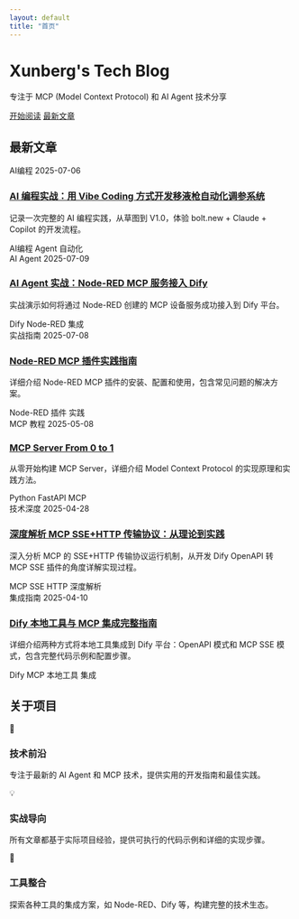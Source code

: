 ```yaml
---
layout: default
title: "首页"
---
```


<div class="hero-section">
  <div class="hero-content">
    <h1 class="hero-title">
      <span class="gradient-text">Xunberg's Tech Blog</span>
    </h1>
    <p class="hero-subtitle">
      专注于 MCP (Model Context Protocol) 和 AI Agent 技术分享
    </p>
    <div class="hero-buttons">
      <a href="/mcp/" class="btn btn-primary">开始阅读</a>
      <a href="#latest-posts" class="btn btn-secondary">最新文章</a>
    </div>
  </div>
</div>

<section id="latest-posts" class="section">
  <div class="container">
    <h2 class="section-title">最新文章</h2>
      <article class="post-card">
        <div class="post-meta">
          <span class="post-category">AI编程</span>
          <time class="post-date">2025-07-06</time>
        </div>
        <h3 class="post-title">
          <a href="/agent/vibe-coding/">AI 编程实战：用 Vibe Coding 方式开发移液枪自动化调参系统</a>
        </h3>
        <p class="post-excerpt">
          记录一次完整的 AI 编程实践，从草图到 V1.0，体验 bolt.new + Claude + Copilot 的开发流程。
        </p>
        <div class="post-tags">
          <span class="tag">AI编程</span>
          <span class="tag">Agent</span>
          <span class="tag">自动化</span>
        </div>
      </article>
      <article class="post-card">
        <div class="post-meta">
          <span class="post-category">AI Agent</span>
          <time class="post-date">2025-07-09</time>
        </div>
        <h3 class="post-title">
          <a href="/mcp/mcp-dify-integration/">AI Agent 实战：Node-RED MCP 服务接入 Dify</a>
        </h3>
        <p class="post-excerpt">
          实战演示如何将通过 Node-RED 创建的 MCP 设备服务成功接入到 Dify 平台。
        </p>
        <div class="post-tags">
          <span class="tag">Dify</span>
          <span class="tag">Node-RED</span>
          <span class="tag">集成</span>
        </div>
      </article>
      <article class="post-card">
        <div class="post-meta">
          <span class="post-category">实战指南</span>
          <time class="post-date">2025-07-08</time>
        </div>
        <h3 class="post-title">
          <a href="/mcp/node-red-mcp-guide/">Node-RED MCP 插件实践指南</a>
        </h3>
        <p class="post-excerpt">
          详细介绍 Node-RED MCP 插件的安装、配置和使用，包含常见问题的解决方案。
        </p>
        <div class="post-tags">
          <span class="tag">Node-RED</span>
          <span class="tag">插件</span>
          <span class="tag">实践</span>
        </div>
      </article>
      <article class="post-card">
        <div class="post-meta">
          <span class="post-category">MCP 教程</span>
          <time class="post-date">2025-05-08</time>
        </div>
        <h3 class="post-title">
          <a href="/mcp/mcp_from_0_1/">MCP Server From 0 to 1</a>
        </h3>
        <p class="post-excerpt">
          从零开始构建 MCP Server，详细介绍 Model Context Protocol 的实现原理和实践方法。
        </p>
        <div class="post-tags">
          <span class="tag">Python</span>
          <span class="tag">FastAPI</span>
          <span class="tag">MCP</span>
        </div>
      </article>
      <article class="post-card">
        <div class="post-meta">
          <span class="post-category">技术深度</span>
          <time class="post-date">2025-04-28</time>
        </div>
        <h3 class="post-title">
          <a href="/mcp/mcp-sse-deep-dive/">深度解析 MCP SSE+HTTP 传输协议：从理论到实践</a>
        </h3>
        <p class="post-excerpt">
          深入分析 MCP 的 SSE+HTTP 传输协议运行机制，从开发 Dify OpenAPI 转 MCP SSE 插件的角度详解实现过程。
        </p>
        <div class="post-tags">
          <span class="tag">MCP</span>
          <span class="tag">SSE</span>
          <span class="tag">HTTP</span>
          <span class="tag">深度解析</span>
        </div>
      </article>
      <div class="posts-grid">
      <article class="post-card">
        <div class="post-meta">
          <span class="post-category">集成指南</span>
          <time class="post-date">2025-04-10</time>
        </div>
        <h3 class="post-title">
          <a href="/mcp/dify-local-tools-integration/">Dify 本地工具与 MCP 集成完整指南</a>
        </h3>
        <p class="post-excerpt">
          详细介绍两种方式将本地工具集成到 Dify 平台：OpenAPI 模式和 MCP SSE 模式，包含完整代码示例和配置步骤。
        </p>
        <div class="post-tags">
          <span class="tag">Dify</span>
          <span class="tag">MCP</span>
          <span class="tag">本地工具</span>
          <span class="tag">集成</span>
        </div>
      </article>
    </div>
  </div>
</section>

<section class="section section-alt">
  <div class="container">
    <h2 class="section-title">关于项目</h2>
    <div class="about-grid">
      <div class="about-item">
        <div class="about-icon">🚀</div>
        <h3>技术前沿</h3>
        <p>专注于最新的 AI Agent 和 MCP 技术，提供实用的开发指南和最佳实践。</p>
      </div>
      <div class="about-item">
        <div class="about-icon">💡</div>
        <h3>实战导向</h3>
        <p>所有文章都基于实际项目经验，提供可执行的代码示例和详细的实现步骤。</p>
      </div>
      <div class="about-item">
        <div class="about-icon">🔧</div>
        <h3>工具整合</h3>
        <p>探索各种工具的集成方案，如 Node-RED、Dify 等，构建完整的技术生态。</p>
      </div>
    </div>
  </div>
</section> 


